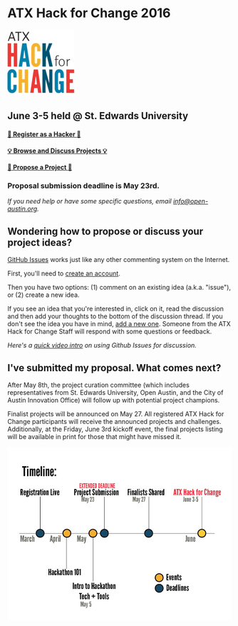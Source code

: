 # ATX Hack for Change 2016

![ATX Hack for Change Logo](./images/atx-hack-for-change.png)

## June 3-5 held @ St. Edwards University

#### [:rocket: Register as a Hacker :rocket:](http://atxhackforchange.org/attend.html)
#### [:bulb: Browse and Discuss Projects :bulb:](https://github.com/open-austin/atx-hack-for-change-2016/issues)
#### [:star2: Propose a Project :star2:](https://github.com/open-austin/atx-hack-for-change-2016/issues/new)

### Proposal submission deadline is May 23rd.

_If you need help or have some specific questions, email info@open-austin.org._

## Wondering how to propose or discuss your project ideas?

[GitHub Issues](https://guides.github.com/features/issues/) works just like any other commenting system on the Internet.

First, you'll need to [create an account](https://github.com/join).

Then you have two options: (1) comment on an existing idea (a.k.a. "issue"), or (2) create a new idea.

If you see an idea that you're interested in, click on it, read the discussion and then add your thoughts to the bottom of the discussion thread. If you don't see the idea you have in mind, [add a new one](https://github.com/open-austin/atx-hack-for-change-2016/issues/new). Someone from the ATX Hack for Change Staff will respond with some questions or feedback.

*Here's a [quick video intro](https://www.youtube.com/watch?v=KlrJVSJRUN4) on using Github Issues for discussion.*

## I've submitted my proposal. What comes next?

After May 8th, the project curation committee (which includes representatives from St. Edwards University, Open Austin, and the City of Austin Innovation Office) will follow up with potential project champions.

Finalist projects will be announced on May 27. All registered ATX Hack for Change participants will receive the announced projects and challenges. Additionally, at the Friday, June 3rd kickoff event, the final projects listing will be available in print for those that might have missed it.


![Submission Timeline](./images/TimelineUpdated.jpg)
